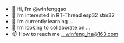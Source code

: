 - 👋 Hi, I’m @winfenggao
- 👀 I’m interested in RT-Thread esp32 stm32
- 🌱 I’m currently learning ...
- 💞️ I’m looking to collaborate on ...
- 📫 How to reach me ...winfeng_hs@163.com

<!---
winfenggao/winfenggao is a ✨ special ✨ repository because its `README.md` (this file) appears on your GitHub profile.
You can click the Preview link to take a look at your changes.
--->
